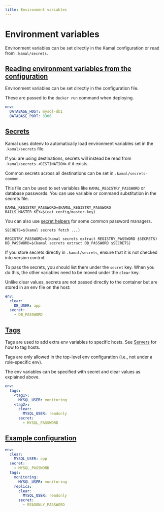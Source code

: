 ```yaml
---
title: Environment variables
---
```


# Environment variables

Environment variables can be set directly in the Kamal configuration or read from `.kamal/secrets`.

## [Reading environment variables from the configuration](#reading-environment-variables-from-the-configuration)

Environment variables can be set directly in the configuration file.

These are passed to the `docker run` command when deploying.

```yaml
env:
  DATABASE_HOST: mysql-db1
  DATABASE_PORT: 3306
```

## [Secrets](#secrets)

Kamal uses dotenv to automatically load environment variables set in the `.kamal/secrets` file.

If you are using destinations, secrets will instead be read from `.kamal/secrets.<DESTINATION>` if it exists.

Common secrets across all destinations can be set in `.kamal/secrets-common`.

This file can be used to set variables like `KAMAL_REGISTRY_PASSWORD` or database passwords. You can use variable or command substitution in the secrets file.

```shell
KAMAL_REGISTRY_PASSWORD=$KAMAL_REGISTRY_PASSWORD
RAILS_MASTER_KEY=$(cat config/master.key)
```

You can also use [secret helpers](../../commands/secrets) for some common password managers.

```shell
SECRETS=$(kamal secrets fetch ...)

REGISTRY_PASSWORD=$(kamal secrets extract REGISTRY_PASSWORD $SECRETS)
DB_PASSWORD=$(kamal secrets extract DB_PASSWORD $SECRETS)
```

If you store secrets directly in `.kamal/secrets`, ensure that it is not checked into version control.

To pass the secrets, you should list them under the `secret` key. When you do this, the other variables need to be moved under the `clear` key.

Unlike clear values, secrets are not passed directly to the container but are stored in an env file on the host:

```yaml
env:
  clear:
    DB_USER: app
  secret:
    - DB_PASSWORD
```

## [Tags](#tags)

Tags are used to add extra env variables to specific hosts. See [Servers](../servers) for how to tag hosts.

Tags are only allowed in the top-level env configuration (i.e., not under a role-specific env).

The env variables can be specified with secret and clear values as explained above.

```yaml
env:
  tags:
    <tag1>:
      MYSQL_USER: monitoring
    <tag2>:
      clear:
        MYSQL_USER: readonly
      secret:
        - MYSQL_PASSWORD
```

## [Example configuration](#example-configuration)

```yaml
env:
  clear:
    MYSQL_USER: app
  secret:
    - MYSQL_PASSWORD
  tags:
    monitoring:
      MYSQL_USER: monitoring
    replica:
      clear:
        MYSQL_USER: readonly
      secret:
        - READONLY_PASSWORD
```
